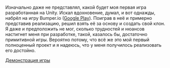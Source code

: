 Изначально даже не представлял, какой будет моя первая игра разработанная на Unity. Искал вдохновение, думал, и вот однажды, набрёл на игру <span>Bumper.io</span> ([Google Play](https://play.google.com/store/apps/details?id=com.honikougames.royale.io)). Поиграв в неё и примерно представив реализацию, решил взять её за основу и создать свой клон. Я даже и предположить не мог, сколько трудностей и нюансов настигнет меня при разработке, такой, казалось бы, достаточно примитивной игры. Вероятно потому, что всё же это мой первый полноценный проект и я надеюсь, что у меня получилось реализовать его достойно.

[Демонстрация игры](Other/GameDemonstration.mp4)
